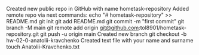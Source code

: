 Created new public repo in GitHub with name hometask-repository
Added remote repo via next commands:
    echo "# hometask-repository" >> README.md
    git init
    git add README.md
    git commit -m "first commit"
    git branch -M main
    git remote add origin git@github.com:tol8901/hometask-repository.git
    git push -u origin main
Created new branch
    git checkout -b hw-02-0-anatolii-kravchenko
Created text file with your name and surname
    touch Anatolii-Kravchenko.txt
